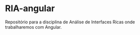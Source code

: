 # RIA-angular

Repositório para a disciplina de Análise de Interfaces Ricas onde trabalharemos com Angular.